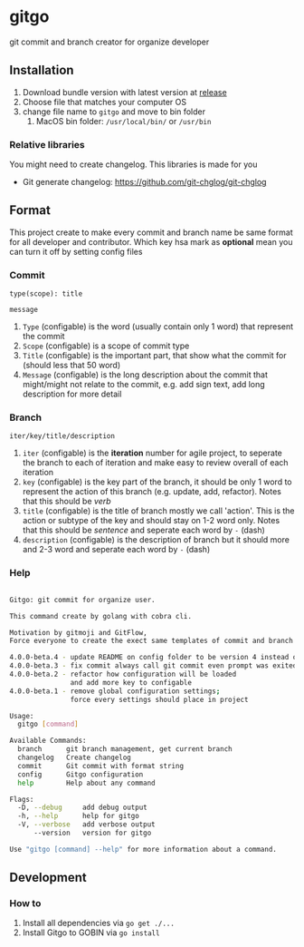 # gitgo

git commit and branch creator for organize developer

## Installation

1. Download bundle version with latest version at [release](https://github.com/kamontat/gitgo/releases/latest)
2. Choose file that matches your computer OS
3. change file name to `gitgo` and move to bin folder
    1. MacOS bin folder: `/usr/local/bin/` or `/usr/bin`

### Relative libraries

You might need to create changelog. This libraries is made for you

- Git generate changelog: https://github.com/git-chglog/git-chglog

## Format

This project create to make every commit and branch name be same format for all developer and contributor. Which key hsa mark as **optional** mean you can turn it off by setting config files

### Commit

```text
type(scope): title

message
```

1. `Type` (configable) is the word (usually contain only 1 word) that represent the commit
2. `Scope` (configable) is a scope of commit type
3. `Title` (configable) is the important part, that show what the commit for (should less that 50 word)
4. `Message` (configable) is the long description about the commit that might/might not relate to the commit, e.g. add sign text, add long description for more detail

### Branch

```text
iter/key/title/description
```

1. `iter` (configable) is the **iteration** number for agile project, to seperate the branch to each of iteration and make easy to review overall of each iteration
2. `key` (configable) is the key part of the branch, it should be only 1 word to represent the action of this branch (e.g. update, add, refactor). Notes that this should be *verb*
3. `title` (configable) is the title of branch mostly we call 'action'. This is the action or subtype of the key and should stay on 1-2 word only. Notes that this should be *sentence* and seperate each word by `-` (dash)
4. `description` (configable) is the description of branch but it should more and 2-3 word and seperate each word by `-` (dash)

### Help

```sh

Gitgo: git commit for organize user.

This command create by golang with cobra cli.

Motivation by gitmoji and GitFlow,
Force everyone to create the exect same templates of commit and branch

4.0.0-beta.4 - update README on config folder to be version 4 instead of 3
4.0.0-beta.3 - fix commit always call git commit even prompt was exited
4.0.0-beta.2 - refactor how configuration will be loaded
               and add more key to configable
4.0.0-beta.1 - remove global configuration settings;
               force every settings should place in project

Usage:
  gitgo [command]

Available Commands:
  branch      git branch management, get current branch
  changelog   Create changelog
  commit      Git commit with format string
  config      Gitgo configuration
  help        Help about any command

Flags:
  -D, --debug     add debug output
  -h, --help      help for gitgo
  -V, --verbose   add verbose output
      --version   version for gitgo

Use "gitgo [command] --help" for more information about a command.

```

## Development

### How to

1. Install all dependencies via `go get ./...`
2. Install Gitgo to GOBIN via `go install`
